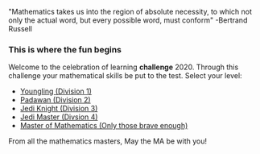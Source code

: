 "Mathematics takes us into the region of absolute necessity, to which not only the actual word, but every possible word, must conform" -Bertrand Russell 

### This is where the fun begins 
Welcome to the celebration of learning **challenge** 2020. Through this challenge your mathematical skills be put to the test.  Select your level: 

* [Youngling (Division 1)]()
* [Padawan (Division 2)]()
* [Jedi Knight (Division 3)]()
* [Jedi Master (Divsion 4)]() 
* [Master of Mathematics (Only those brave enough)]()

From all the mathematics masters, May the MA be with you! 



